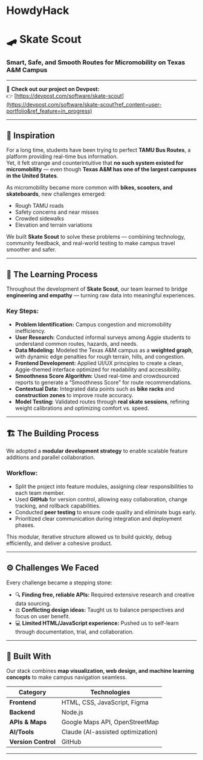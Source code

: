 # HowdyHack

# 🛹 Skate Scout  
### Smart, Safe, and Smooth Routes for Micromobility on Texas A&M Campus  

---

🎯 **Check out our project on Devpost:**  
👉 [https://devpost.com/software/skate-scout](https://devpost.com/software/skate-scout?ref_content=user-portfolio&ref_feature=in_progress)

---

## 🚀 Inspiration
For a long time, students have been trying to perfect **TAMU Bus Routes**, a platform providing real-time bus information.  
Yet, it felt strange and counterintuitive that **no such system existed for micromobility** — even though **Texas A&M has one of the largest campuses in the United States**.  

As micromobility became more common with **bikes, scooters, and skateboards**, new challenges emerged:
- Rough TAMU roads  
- Safety concerns and near misses  
- Crowded sidewalks  
- Elevation and terrain variations  

We built **Skate Scout** to solve these problems — combining technology, community feedback, and real-world testing to make campus travel smoother and safer.

---

## 🧠 The Learning Process
Throughout the development of **Skate Scout**, our team learned to bridge **engineering and empathy** — turning raw data into meaningful experiences.  

### Key Steps:
- **Problem Identification:** Campus congestion and micromobility inefficiency.  
- **User Research:** Conducted informal surveys among Aggie students to understand common routes, hazards, and needs.  
- **Data Modeling:** Modeled the Texas A&M campus as a **weighted graph**, with dynamic edge penalties for rough terrain, hills, and congestion.  
- **Frontend Development:** Applied UI/UX principles to create a clean, Aggie-themed interface optimized for readability and accessibility.  
- **Smoothness Score Algorithm:** Used real-time and crowdsourced reports to generate a “Smoothness Score” for route recommendations.  
- **Contextual Data:** Integrated data points such as **bike racks** and **construction zones** to improve route accuracy.  
- **Model Testing:** Validated routes through **real skate sessions**, refining weight calibrations and optimizing comfort vs. speed.  

---

## 🏗️ The Building Process
We adopted a **modular development strategy** to enable scalable feature additions and parallel collaboration.

### Workflow:
- Split the project into feature modules, assigning clear responsibilities to each team member.  
- Used **GitHub** for version control, allowing easy collaboration, change tracking, and rollback capabilities.  
- Conducted **peer testing** to ensure code quality and eliminate bugs early.  
- Prioritized clear communication during integration and deployment phases.  

This modular, iterative structure allowed us to build quickly, debug efficiently, and deliver a cohesive product.

---

## ⚙️ Challenges We Faced
Every challenge became a stepping stone:
- 🔍 **Finding free, reliable APIs:** Required extensive research and creative data sourcing.  
- ⚖️ **Conflicting design ideas:** Taught us to balance perspectives and focus on user benefit.  
- 💻 **Limited HTML/JavaScript experience:** Pushed us to self-learn through documentation, trial, and collaboration.  

---

## 🧩 Built With
Our stack combines **map visualization, web design, and machine learning concepts** to make campus navigation seamless.

| Category | Technologies |
|-----------|---------------|
| **Frontend** | HTML, CSS, JavaScript, Figma |
| **Backend** | Node.js |
| **APIs & Maps** | Google Maps API, OpenStreetMap |
| **AI/Tools** | Claude (AI-assisted optimization) |
| **Version Control** | GitHub |

---
